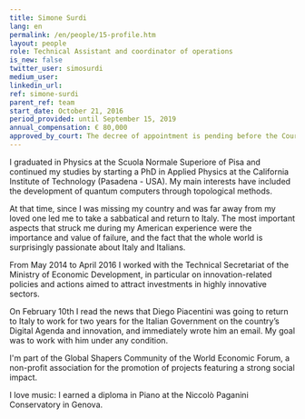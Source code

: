 ```yaml
---
title: Simone Surdi
lang: en
permalink: /en/people/15-profile.htm
layout: people
role: Technical Assistant and coordinator of operations
is_new: false
twitter_user: simosurdi
medium_user:
linkedin_url:
ref: simone-surdi
parent_ref: team
start_date: October 21, 2016
period_provided: until September 15, 2019
annual_compensation: € 80,000
approved_by_court: The decree of appointment is pending before the Court of Auditors.
---
```

I graduated in Physics at the Scuola Normale Superiore of Pisa and continued my studies by starting a PhD in Applied Physics at the California Institute of Technology (Pasadena - USA). My main interests have included the development of quantum computers through topological methods.

At that time, since I was missing my country and was far away from my loved one led me to take a sabbatical and return to Italy. The most important aspects that struck me during my American experience were the importance and value of failure, and the fact that the whole world is surprisingly passionate about Italy and Italians.

From May 2014 to April 2016 I worked with the Technical Secretariat of the Ministry of Economic Development, in particular on innovation-related policies and actions aimed to attract investments in highly innovative sectors.

On February 10th I read the news that Diego Piacentini was going to return to Italy to work for two years for the Italian Government on the country’s Digital Agenda and innovation, and immediately wrote him an email. My goal was to work with him under any condition.

I'm part of the Global Shapers Community of the World Economic Forum, a non-profit association for the promotion of projects featuring a strong social impact.

I love music: I earned a diploma in Piano at the Niccolò Paganini Conservatory in Genova.

